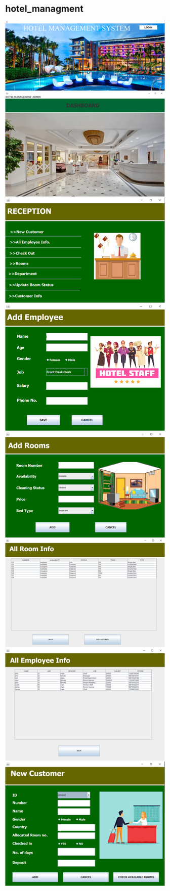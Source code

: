 # hotel_managment
![](mainp.png)
![](dashboard.PNG)
![](reception.PNG)
![](adde.PNG)
![](addr.PNG)
![](allri.PNG)
![](employeei.PNG)
![](newc.PNG)
